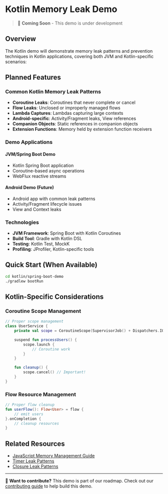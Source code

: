 # Kotlin Memory Leak Demo

> 🚧 **Coming Soon** - This demo is under development

## Overview

The Kotlin demo will demonstrate memory leak patterns and prevention techniques in Kotlin applications, covering both JVM and Kotlin-specific scenarios:

## Planned Features

### Common Kotlin Memory Leak Patterns

- **Coroutine Leaks**: Coroutines that never complete or cancel
- **Flow Leaks**: Unclosed or improperly managed flows
- **Lambda Captures**: Lambdas capturing large contexts
- **Android-specific**: Activity/Fragment leaks, View references
- **Companion Objects**: Static references in companion objects
- **Extension Functions**: Memory held by extension function receivers

### Demo Applications

#### JVM/Spring Boot Demo

- Kotlin Spring Boot application
- Coroutine-based async operations
- WebFlux reactive streams

#### Android Demo (Future)

- Android app with common leak patterns
- Activity/Fragment lifecycle issues
- View and Context leaks

### Technologies

- **JVM Framework**: Spring Boot with Kotlin Coroutines
- **Build Tool**: Gradle with Kotlin DSL
- **Testing**: Kotlin Test, MockK
- **Profiling**: JProfiler, Kotlin-specific tools

## Quick Start (When Available)

```bash
cd kotlin/spring-boot-demo
./gradlew bootRun
```

## Kotlin-Specific Considerations

### Coroutine Scope Management

```kotlin
// Proper scope management
class UserService {
    private val scope = CoroutineScope(SupervisorJob() + Dispatchers.IO)

    suspend fun processUsers() {
        scope.launch {
            // Coroutine work
        }
    }

    fun cleanup() {
        scope.cancel() // Important!
    }
}
```

### Flow Resource Management

```kotlin
// Proper flow cleanup
fun userFlow(): Flow<User> = flow {
    // emit users
}.onCompletion {
    // cleanup resources
}
```

## Related Resources

- [JavaScript Memory Management Guide](../languages/javascript.md)
- [Timer Leak Patterns](../patterns/timers.md)
- [Closure Leak Patterns](../patterns/closures.md)

---

📝 **Want to contribute?** This demo is part of our roadmap. Check out our [contributing guide](https://github.com/lamngockhuong/memory-leak/blob/main/CONTRIBUTING.md) to help build this demo.
